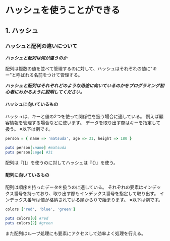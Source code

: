 # ハッシュを使うことができる
## 1. ハッシュ
### ハッシュと配列の違いについて


***ハッシュと配列は何が違うのか***

配列は複数の値を並べて管理するのに対して、ハッシュはそれぞれの値に"キー"と呼ばれる名前をつけて管理する。

***ハッシュと配列はそれぞれどのような用途に向いているのかをプログラミング初心者にわかるように説明してください。***

#### ハッシュに向いているもの

ハッシュは、キーと値の2つを使って関係性を扱う場合に適している。
例えば顧客情報を管理する場合などに使います。
データを取り出す際はキーを指定して扱う。
※以下は例です。

```ruby
person = { name => 'matsuda', age => 31, height => 180 }

puts person[:name] #matsuda
puts person[:age] #31
```

配列は『[]』を使うのに対してハッシュは『{}』を使う。

#### 配列に向いているもの

配列は順序を持ったデータを扱うのに適している。
それぞれの要素はインデックス番号を持っており、取り出す際もインデックス番号を指定して取り出す。
インデックス番号は値が格納されている順から０で始まります。
※以下は例です。

```ruby
colors ['red', 'blue', 'green']

puts colors[0] #red
puts colors[2] #green
```

また配列はループ処理にも要素にアクセスして効率よく処理を行える。

